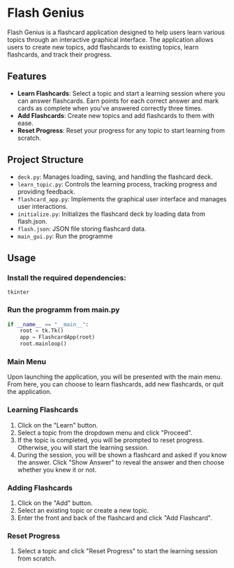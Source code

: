 # Flash Genius

Flash Genius is a flashcard application designed to help users learn various topics through an interactive graphical interface. The application allows users to create new topics, add flashcards to existing topics, learn flashcards, and track their progress. 

## Features

- **Learn Flashcards**: Select a topic and start a learning session where you can answer flashcards. Earn points for each correct answer and mark cards as complete when you've answered correctly three times.
- **Add Flashcards**: Create new topics and add flashcards to them with ease.
- **Reset Progress**: Reset your progress for any topic to start learning from scratch.

## Project Structure

- `deck.py`: Manages loading, saving, and handling the flashcard deck.
- `learn_topic.py`: Controls the learning process, tracking progress and providing feedback.
- `flashcard_app.py`: Implements the graphical user interface and manages user interactions.
- `initialize.py`: Initializes the flashcard deck by loading data from flash.json.
- `flash.json`: JSON file storing flashcard data.
- `main_gui.py`: Run the programme


## Usage

 ### Install the required dependencies:
    tkinter

### Run the programm from main.py


```python
if __name__ == "__main__":
    root = tk.Tk()
    app = FlashcardApp(root)
    root.mainloop()
```
### Main Menu

Upon launching the application, you will be presented with the main menu. From here, you can choose to learn flashcards, add new flashcards, or quit the application.

### Learning Flashcards

1. Click on the "Learn" button.
2. Select a topic from the dropdown menu and click "Proceed".
3. If the topic is completed, you will be prompted to reset progress. Otherwise, you will start the learning session.
4. During the session, you will be shown a flashcard and asked if you know the answer. Click "Show Answer" to reveal the answer and then choose whether you knew it or not.

### Adding Flashcards

1. Click on the "Add" button.
2. Select an existing topic or create a new topic.
3. Enter the front and back of the flashcard and click "Add Flashcard".

### Reset Progress

1. Select a topic and click "Reset Progress" to start the learning session from scratch.



